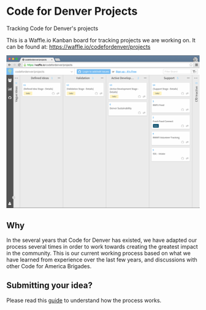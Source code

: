 # Code for Denver Projects
Tracking Code for Denver's projects

This is a Waffle.io Kanban board for tracking projects we are working on. It can be found at: https://waffle.io/codefordenver/projects

[![waffle board](images/waffle-board.png)](https://waffle.io/codefordenver/projects)

## Why
In the several years that Code for Denver has existed, we have adapted our process several times in order to work towards creating the greatest impact in the community. This is our current working process based on what we have learned from experience over the last few years, and discussions with other Code for America Brigades.

## Submitting your idea?
Please read this [guide](CONTRIBUTING.md) to understand how the process works.
